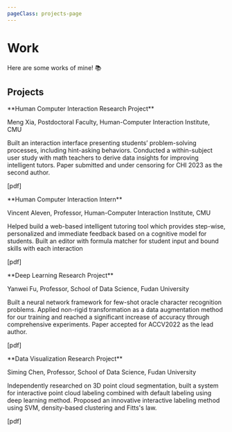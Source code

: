 ```yaml
---
pageClass: projects-page
---
```


# Work

Here are some works of mine! :books:

## Projects

<ProjectCard image="/projects/1.png" hideBorder=true>
**Human Computer Interaction Research Project**

 Meng Xia, Postdoctoral Faculty, Human-Computer Interaction Institute, CMU
 
 Built an interaction interface presenting students’ problem-solving processes, including hint-asking behaviors.
 Conducted a within-subject user study with math teachers to derive data insights for improving intelligent tutors.
 Paper submitted and under censoring for CHI 2023 as the second author.

[pdf]

</ProjectCard>

<ProjectCard image="/projects/1.png" hideBorder=true>
**Human Computer Interaction Intern**

  Vincent Aleven, Professor, Human-Computer Interaction Institute, CMU
 
  Helped build a web-based intelligent tutoring tool which provides step-wise, personalized and immediate feedback based on a cognitive model for students.
  Built an editor with formula matcher for student input and bound skills with each interaction

[pdf]

</ProjectCard>

<ProjectCard image="/projects/1.png" hideBorder=true>
**Deep Learning Research Project**

  Yanwei Fu, Professor, School of Data Science, Fudan University
 
  Built a neural network framework for few-shot oracle character recognition problems.
  Applied non-rigid transformation as a data augmentation method for our training and reached a significant increase of accuracy through comprehensive experiments.
  Paper accepted for ACCV2022 as the lead author.

[pdf]

</ProjectCard>

<ProjectCard image="/projects/1.png" hideBorder=true>
**Data Visualization Research Project**

  Siming Chen, Professor, School of Data Science, Fudan University
 
  Independently researched on 3D point cloud segmentation, built a system for interactive point cloud labeling combined with default labeling using deep learning method.
  Proposed an innovative interactive labeling method using SVM, density-based clustering and Fitts's law.

[pdf]

</ProjectCard>

<style lang="stylus">

.projects-page
  background-color #fafbfc

</style>